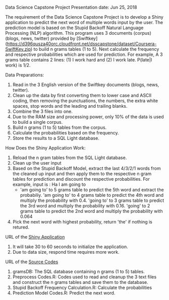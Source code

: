 Data Science Capstone Project Presentation
date: Jun 25, 2018

The requirement of the Data Science Capstone Project is to develop a Shiny application to predict the next word of multiple words input by the user.
The prediction model is based on the Stupid Backoff Natural Language Processing (NLP) algorithm. This program uses 3 documents (corpus) (blogs, news, twitter) provided by [Swiftkey] (https://d396qusza40orc.cloudfront.net/dsscapstone/dataset/Coursera-SwiftKey.zip) to build n grams tables (1 to 5). Next calculate the frequency and respective probabilities which are used for prediction.
For example, A 3 grams table contains 2 lines: (1) I work hard and (2) I work late. P(late|I work) is 1/2.

Data Preparations:
1.  Read in the 3 English version of the Swiftkey documents (blogs, news, twitter).
2.  Clean up the data by first converting them to lower case and ASCII coding, then removing the punctuations, the numbers, the extra white spaces, stop words and the leading and trailing blanks.
3.  Combine the 3 files into one.
4.  Due to the RAM size and processing power, only 10% of the data is used to build a single corpus.
5.  Build n grams (1 to 5) tables from the corpus.
6.  Calculate the probabilities based on the frequency.
7.  Store the results to a SQL Light database.

How Does the Shiny Application Work:
1.  Reload the n gram tables from the SQL Light database.
2.  Clean up the user input
3.  Based on the Stupid Backoff Model, extract the last 4/3/2/1 words from the cleaned up input and then apply them to the respective n gram tables for prediction and discount the respective probabilities. For example, input is : Ha I am going to
    * 'am going to' to 5 grams table to predict the 5th word and extract the probabiliy.
      'am going to' to 4 grams table to predict the 4th word and multiply the probability with 0.4.
      'going to' to 3 grams table to predict the 3rd word and multiply the probability with 0.16.
      'going' to 2 grams table to predict the 2nd word and multiply the probability with 0.064
4.  Pick the next word with highest probability, return 'the' if nothing is retured.

URL of the [Shiny Application](https://aklk1998.shinyapps.io/Data_Science_Capstone_Project/)

1.  It will take 30 to 60 seconds to initialize the application.
2.  Due to data size, respond time requires more work.

URL of the [Source Codes](https://github.com/aklk1998/Data_Science_Capstone_Project_Codes/tree/master/data_science_capstone_project_codes)

1.  gramsDB: The SQL database containing n grams (1 to 5) tables.
2.  Preprocess Codes.R: Codes used to read and cleanup the 3 text files and construct the n grams tables and save them to the database.
3.  Stupid Backoff Frequency Calculation.R: Calculate the probabilities
4.  Prediction Model Codes.R: Predict the next word.

